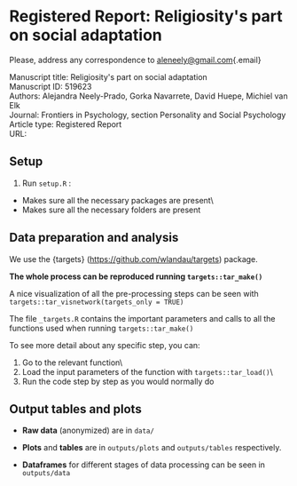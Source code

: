 # Registered Report: Religiosity's part on social adaptation

Please, address any correspondence to [aleneely\@gmail.com](mailto:aleneely@gmail.com){.email}


Manuscript title: Religiosity's part on social adaptation  
Manuscript ID: 519623  
Authors: Alejandra Neely-Prado, Gorka Navarrete, David Huepe, Michiel van Elk  
Journal: Frontiers in Psychology, section Personality and Social Psychology  
Article type: Registered Report  
URL: 



## Setup

1.  Run `setup.R` :

-   Makes sure all the necessary packages are present\
-   Makes sure all the necessary folders are present

## Data preparation and analysis

We use the {targets} (<https://github.com/wlandau/targets>) package.

**The whole process can be reproduced running `targets::tar_make()`**

A nice visualization of all the pre-processing steps can be seen with `targets::tar_visnetwork(targets_only = TRUE)`

The file `_targets.R` contains the important parameters and calls to all the functions used when running `targets::tar_make()`

To see more detail about any specific step, you can:

1.  Go to the relevant function\
2.  Load the input parameters of the function with `targets::tar_load()`\
3.  Run the code step by step as you would normally do

## Output tables and plots

-   **Raw data** (anonymized) are in `data/`

-   **Plots** and **tables** are in `outputs/plots` and `outputs/tables` respectively.

-   **Dataframes** for different stages of data processing can be seen in `outputs/data`
